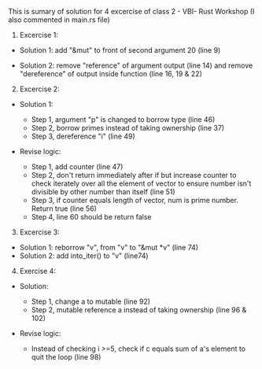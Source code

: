 This is sumary of solution for 4 excercise of class 2 - VBI- Rust Workshop
(I also commented in main.rs file)

1) Excercise 1:
- Solution 1: add "&mut" to front of second argument 20 (line 9)
    
- Solution 2: remove "reference" of argument output (line 14) and remove "dereference" of output inside function (line 16, 19 & 22)


2) Excercise 2:
- Solution 1: 
  - Step 1, argument "p" is changed to borrow type (line 46)
  - Step 2, borrow primes instead of taking ownership (line 37)
  - Step 3, dereference "i" (line 49)

- Revise logic:
  - Step 1, add counter (line 47)
  - Step 2, don't return immediately after if but increase counter to check iterately over all the element of vector to ensure number isn't divisible by other number than itself (line 51)
  - Step 3, if counter equals length of vector, num is prime number. Return true (line 56)
  - Step 4, line 60 should be return false


3) Excercise 3:
- Solution 1: reborrow "v", from "v" to "&mut *v" (line 74)
- Solution 2: add into_iter() to "v" (line74)


4) Exercise 4:
- Solution: 
  - Step 1, change a to mutable (line 92)
  - Step 2, mutable reference a instead of taking ownership (line 96 & 102)

- Revise logic:
  - Instead of checking i >=5, check if c equals sum of a's element to quit the loop (line 98)
